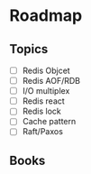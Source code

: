 # Roadmap

## Topics

- [ ] Redis Objcet
- [ ] Redis AOF/RDB
- [ ] I/O multiplex
- [ ] Redis react
- [ ] Redis lock
- [ ] Cache pattern
- [ ] Raft/Paxos

## Books
